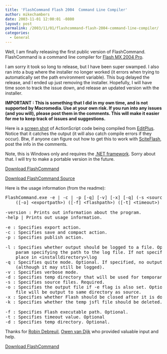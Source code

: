 ```yaml
---
title: 'FlashCommand Flash 2004  Command Line Compiler'
author: mikechambers
date: 2003-11-01 12:00:01 -0800
layout: post
permalink: /2003/11/01/flashcommand-flash-2004-command-line-compiler/
categories:
  - General
---
```



Well, I am finally releasing the first public version of FlashCommand. FlashCommand is a command line compiler for [Flash MX 2004 Pro][1].

<!--more-->

I am sorry it took so long to release, but I have been super swamped. I also ran into a bug where the installer no longer worked (it errors when trying to automatically set the path environment variable). This bug delayed the release, and I ended up just removing the installer. Hopefully, I will have time soon to track the issue down, and release an updated version with the installer.

**IMPORTANT : This is something that I did in my own time, and is not supported by Macromedia. Use at your own risk. If you run into any issues (and you will), please post them in the comments. This will make it easier for me to keep track of issues and suggestions.**

Here is a [screen shot][2] of ActionScript code being compiled from [EditPlus][3]. Notice that it catches the output (it will also catch compile errors if they occur). Btw, if anyone can figure out how to get this to work with [SciteFlash][4], post the info in the comments.

Note, this is Windows only and requires the [.NET framework][5]. Sorry about that. I will try to make a portable version in the future.

[Download FlashCommand][6]

[Download FlashCommand Source][7]

Here is the usage information (from the readme):

<pre>FlashCommand.exe -e | -c | -p [-q] [-v] [-x] [-q] (-s &lt;sourcefile&gt;) ([-l] [&lt;logfile&gt;])
	([-o] &lt;exportpath&gt;) ([-f] &lt;flashpath&gt;) ([-t] &lt;timeout&gt;)

-version : Prints out information about the program.
-help | Prints out usage information.

-e : Specifies export action.
-c : Specifies save and compact action. 
-p : Specifies publish action.

-l : Specifies whether output should be logged to a file. Optional. Takes an optional
	param specifying the path to the log file. If not specifies, log files will be
	place in &lt;installdirectory>\log
-q : Specifies quite mode. Optional. If specified, no output will be written to console
	(although it may still be logged).
-v : Specifies verbose mode.
-d : Specifies temp directory that will be used for temporary file.
-s : Specifies source files. Required.
-o : Specifies the output file if -e flag is also set. Optional. If not specifies,
	file will be output to same directory as source.
-x : Specifies whether Flash should be closed after it is done processing. Optional.
-k : Specifies whether the temp jsfl file should be deleted. Optional.

-f : Specifies Flash executable path. Optional.
-t : Specifies timeout value. Optional
-d : Specifies temp directory. Optional.
</pre>

Thanks for [Robin Debreuil][8], [Owen van Dijk][9] who provided valuable input and help.

[Download FlashCommand][10]

 [1]: http://www.macromedia.com/software/flash/
 [2]: /mesh/files/editplus_compile.gif
 [3]: http://www.editplus.com
 [4]: http://www.bomberstudios.com/sciteflash/
 [5]: http://msdn.microsoft.com/netframework/downloads/howtoget.aspx
 [6]: /mesh/files/flashcommand/FlashCommand_win.zip
 [7]: /mesh/files/flashcommand/FlashCommand_win_src.zip
 [8]: http://blog.debreuil.com/
 [9]: http://ohwhen.typepad.com/
 [10]: /mesh/files/FlashCommand.zip